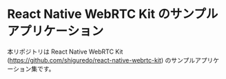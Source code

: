 # React Native WebRTC Kit のサンプルアプリケーション

本リポジトリは React Native WebRTC Kit (https://github.com/shiguredo/react-native-webrtc-kit) のサンプルアプリケーション集です。
